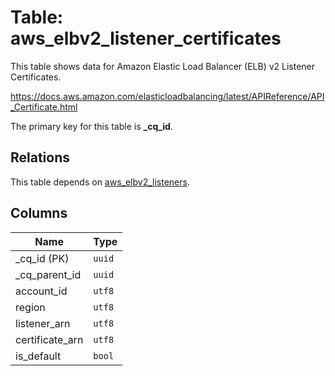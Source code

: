 # Table: aws_elbv2_listener_certificates

This table shows data for Amazon Elastic Load Balancer (ELB) v2 Listener Certificates.

https://docs.aws.amazon.com/elasticloadbalancing/latest/APIReference/API_Certificate.html

The primary key for this table is **_cq_id**.

## Relations

This table depends on [aws_elbv2_listeners](aws_elbv2_listeners.md).

## Columns

| Name          | Type          |
| ------------- | ------------- |
|_cq_id (PK)|`uuid`|
|_cq_parent_id|`uuid`|
|account_id|`utf8`|
|region|`utf8`|
|listener_arn|`utf8`|
|certificate_arn|`utf8`|
|is_default|`bool`|